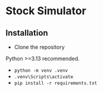 # Stock Simulator
## Installation
- Clone the repository

Python >=3.13 recommended.
- `python -m venv .venv`
- `.venv\Scripts\activate`
- `pip install -r requirements.txt`